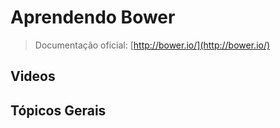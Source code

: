# Aprendendo Bower

> Documentação oficial: [http://bower.io/](http://bower.io/)

## Videos

## Tópicos Gerais
